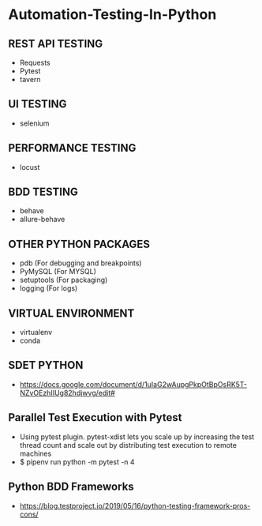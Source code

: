 # Automation-Testing-In-Python

## REST API TESTING ## 
- Requests
- Pytest
- tavern

## UI TESTING ##
- selenium

## PERFORMANCE TESTING ##
- locust

## BDD TESTING ##
- behave
- allure-behave

## OTHER PYTHON PACKAGES ##
- pdb (For debugging and breakpoints)
- PyMySQL (For MYSQL)
- setuptools (For packaging)
- logging (For logs)

## VIRTUAL ENVIRONMENT ##
- virtualenv
- conda

## SDET PYTHON ##
- https://docs.google.com/document/d/1uIaG2wAupgPkpOtBpOsRK5T-NZvOEzhIIUg82hdjwvg/edit#

## Parallel Test Execution with Pytest ##
- Using pytest plugin. pytest-xdist lets you scale up by increasing the test thread count and scale out by distributing test execution to remote machines
- $ pipenv run python -m pytest -n 4

## Python BDD Frameworks ##
- https://blog.testproject.io/2019/05/16/python-testing-framework-pros-cons/
